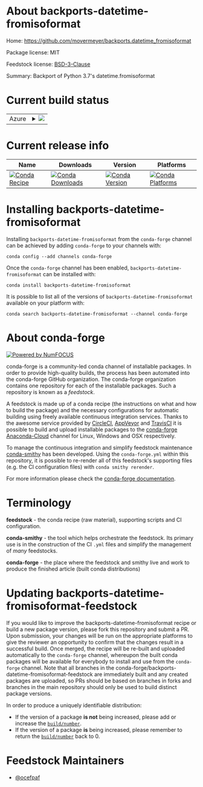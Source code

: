 About backports-datetime-fromisoformat
======================================

Home: https://github.com/movermeyer/backports.datetime_fromisoformat

Package license: MIT

Feedstock license: [BSD-3-Clause](https://github.com/conda-forge/backports-datetime-fromisoformat-feedstock/blob/master/LICENSE.txt)

Summary: Backport of Python 3.7's datetime.fromisoformat

Current build status
====================


<table>
    
  <tr>
    <td>Azure</td>
    <td>
      <details>
        <summary>
          <a href="https://dev.azure.com/conda-forge/feedstock-builds/_build/latest?definitionId=11025&branchName=master">
            <img src="https://dev.azure.com/conda-forge/feedstock-builds/_apis/build/status/backports-datetime-fromisoformat-feedstock?branchName=master">
          </a>
        </summary>
        <table>
          <thead><tr><th>Variant</th><th>Status</th></tr></thead>
          <tbody><tr>
              <td>linux_64_python3.6.____cpython</td>
              <td>
                <a href="https://dev.azure.com/conda-forge/feedstock-builds/_build/latest?definitionId=11025&branchName=master">
                  <img src="https://dev.azure.com/conda-forge/feedstock-builds/_apis/build/status/backports-datetime-fromisoformat-feedstock?branchName=master&jobName=linux&configuration=linux_64_python3.6.____cpython" alt="variant">
                </a>
              </td>
            </tr><tr>
              <td>osx_64_python3.6.____cpython</td>
              <td>
                <a href="https://dev.azure.com/conda-forge/feedstock-builds/_build/latest?definitionId=11025&branchName=master">
                  <img src="https://dev.azure.com/conda-forge/feedstock-builds/_apis/build/status/backports-datetime-fromisoformat-feedstock?branchName=master&jobName=osx&configuration=osx_64_python3.6.____cpython" alt="variant">
                </a>
              </td>
            </tr><tr>
              <td>win_64_python3.6.____cpython</td>
              <td>
                <a href="https://dev.azure.com/conda-forge/feedstock-builds/_build/latest?definitionId=11025&branchName=master">
                  <img src="https://dev.azure.com/conda-forge/feedstock-builds/_apis/build/status/backports-datetime-fromisoformat-feedstock?branchName=master&jobName=win&configuration=win_64_python3.6.____cpython" alt="variant">
                </a>
              </td>
            </tr>
          </tbody>
        </table>
      </details>
    </td>
  </tr>
</table>

Current release info
====================

| Name | Downloads | Version | Platforms |
| --- | --- | --- | --- |
| [![Conda Recipe](https://img.shields.io/badge/recipe-backports--datetime--fromisoformat-green.svg)](https://anaconda.org/conda-forge/backports-datetime-fromisoformat) | [![Conda Downloads](https://img.shields.io/conda/dn/conda-forge/backports-datetime-fromisoformat.svg)](https://anaconda.org/conda-forge/backports-datetime-fromisoformat) | [![Conda Version](https://img.shields.io/conda/vn/conda-forge/backports-datetime-fromisoformat.svg)](https://anaconda.org/conda-forge/backports-datetime-fromisoformat) | [![Conda Platforms](https://img.shields.io/conda/pn/conda-forge/backports-datetime-fromisoformat.svg)](https://anaconda.org/conda-forge/backports-datetime-fromisoformat) |

Installing backports-datetime-fromisoformat
===========================================

Installing `backports-datetime-fromisoformat` from the `conda-forge` channel can be achieved by adding `conda-forge` to your channels with:

```
conda config --add channels conda-forge
```

Once the `conda-forge` channel has been enabled, `backports-datetime-fromisoformat` can be installed with:

```
conda install backports-datetime-fromisoformat
```

It is possible to list all of the versions of `backports-datetime-fromisoformat` available on your platform with:

```
conda search backports-datetime-fromisoformat --channel conda-forge
```


About conda-forge
=================

[![Powered by NumFOCUS](https://img.shields.io/badge/powered%20by-NumFOCUS-orange.svg?style=flat&colorA=E1523D&colorB=007D8A)](http://numfocus.org)

conda-forge is a community-led conda channel of installable packages.
In order to provide high-quality builds, the process has been automated into the
conda-forge GitHub organization. The conda-forge organization contains one repository
for each of the installable packages. Such a repository is known as a *feedstock*.

A feedstock is made up of a conda recipe (the instructions on what and how to build
the package) and the necessary configurations for automatic building using freely
available continuous integration services. Thanks to the awesome service provided by
[CircleCI](https://circleci.com/), [AppVeyor](https://www.appveyor.com/)
and [TravisCI](https://travis-ci.com/) it is possible to build and upload installable
packages to the [conda-forge](https://anaconda.org/conda-forge)
[Anaconda-Cloud](https://anaconda.org/) channel for Linux, Windows and OSX respectively.

To manage the continuous integration and simplify feedstock maintenance
[conda-smithy](https://github.com/conda-forge/conda-smithy) has been developed.
Using the ``conda-forge.yml`` within this repository, it is possible to re-render all of
this feedstock's supporting files (e.g. the CI configuration files) with ``conda smithy rerender``.

For more information please check the [conda-forge documentation](https://conda-forge.org/docs/).

Terminology
===========

**feedstock** - the conda recipe (raw material), supporting scripts and CI configuration.

**conda-smithy** - the tool which helps orchestrate the feedstock.
                   Its primary use is in the construction of the CI ``.yml`` files
                   and simplify the management of *many* feedstocks.

**conda-forge** - the place where the feedstock and smithy live and work to
                  produce the finished article (built conda distributions)


Updating backports-datetime-fromisoformat-feedstock
===================================================

If you would like to improve the backports-datetime-fromisoformat recipe or build a new
package version, please fork this repository and submit a PR. Upon submission,
your changes will be run on the appropriate platforms to give the reviewer an
opportunity to confirm that the changes result in a successful build. Once
merged, the recipe will be re-built and uploaded automatically to the
`conda-forge` channel, whereupon the built conda packages will be available for
everybody to install and use from the `conda-forge` channel.
Note that all branches in the conda-forge/backports-datetime-fromisoformat-feedstock are
immediately built and any created packages are uploaded, so PRs should be based
on branches in forks and branches in the main repository should only be used to
build distinct package versions.

In order to produce a uniquely identifiable distribution:
 * If the version of a package **is not** being increased, please add or increase
   the [``build/number``](https://conda.io/docs/user-guide/tasks/build-packages/define-metadata.html#build-number-and-string).
 * If the version of a package **is** being increased, please remember to return
   the [``build/number``](https://conda.io/docs/user-guide/tasks/build-packages/define-metadata.html#build-number-and-string)
   back to 0.

Feedstock Maintainers
=====================

* [@ocefpaf](https://github.com/ocefpaf/)

